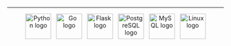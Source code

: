 <p align="center">
  <img src="https://readme-typing-svg.herokuapp.com?font=Fira+Code&weight=600&size=40&pause=1000&color=1E3A8A&vCenter=true&center=true&width=600&lines=Stelour" alt="" />
</p>

---

<p align="center">
  <img src="https://skillicons.dev/icons?i=py" height="60" alt="Python logo"/>
  &nbsp;
  <img src="https://skillicons.dev/icons?i=go" height="60" alt="Go logo"/>
  &nbsp;
  <img src="https://skillicons.dev/icons?i=flask" height="60" alt="Flask logo"/>
  &nbsp;
  <img src="https://skillicons.dev/icons?i=postgres" height="60" alt="PostgreSQL logo"/>
  &nbsp;
  <img src="https://skillicons.dev/icons?i=mysql" height="60" alt="MySQL logo"/>
  &nbsp;
  <img src="https://skillicons.dev/icons?i=linux" height="60" alt="Linux logo"/>
</p>
